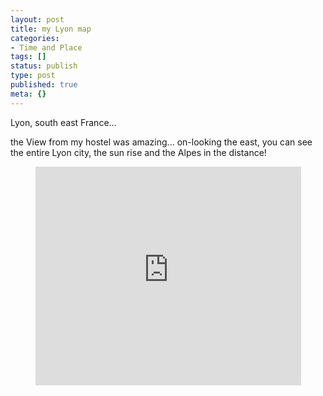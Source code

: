 ```yaml
---
layout: post
title: my Lyon map
categories:
- Time and Place
tags: []
status: publish
type: post
published: true
meta: {}
---
```

Lyon, south east France...

the View from my hostel was amazing... on-looking the east, you can see the entire Lyon city, the sun rise and the Alpes in the distance!
<p align="center"><iframe height="350" scrolling="no" width="425" frameBorder="0" src="http://maps.google.com/maps?q=http:%2F%2Fbbs.keyhole.com%2Fubb%2Fdownload.php%3FNumber%3D1156194&amp;t=k&amp;om=1&amp;ie=UTF8&amp;ll=45.75944,4.822483&amp;spn=0.024194,0.046526&amp;output=embed&amp;s=AARTsJq4_fgr0IjBmWyp-U-L8Qs9yYetrQ" marginHeight="0" marginWidth="0"></iframe></p>
